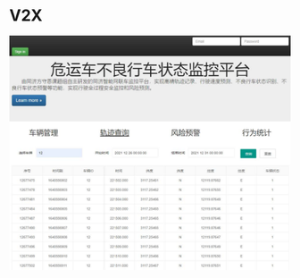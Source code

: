 # V2X
![Image text](https://github.com/losdragones/V2X/blob/main/%E8%BD%A8%E8%BF%B9%E6%9F%A5%E8%AF%A2.jpg)
